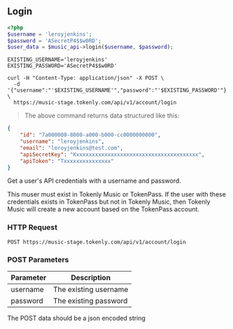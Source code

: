 ## Login

```php
<?php
$username = 'leroyjenkins';
$password = 'ASecretP4$$w0RD';
$user_data = $music_api->login($username, $password);
```

```shell
EXISTING_USERNAME='leroyjenkins'
EXISTING_PASSWORD='ASecretP4$$w0RD'

curl -H "Content-Type: application/json" -X POST \
  -d '{"username":"'$EXISTING_USERNAME'","password":"'$EXISTING_PASSWORD'"}' \
  https://music-stage.tokenly.com/api/v1/account/login 

```

> The above command returns data structured like this:

```json
{
    "id": "7a000000-8000-a000-b000-cc0000000000",
    "username": "leroyjenkins",
    "email": "leroyjenkins@test.com",
    "apiSecretKey": "Kxxxxxxxxxxxxxxxxxxxxxxxxxxxxxxxxxxxxxxx",
    "apiToken": "Txxxxxxxxxxxxxxx"
}
```

Get a user's API credentials with a username and password.

This muser must exist in Tokenly Music or TokenPass.  If the user with these credentials exists in TokenPass but not in Tokenly Music, then Tokenly Music will create a new account based on the TokenPass account.

### HTTP Request

`POST https://music-stage.tokenly.com/api/v1/account/login`


### POST Parameters

Parameter | Description
--------- | -----------
username  | The existing username
password  | The existing password

<aside class="notice">The POST data should be a json encoded string</aside>

